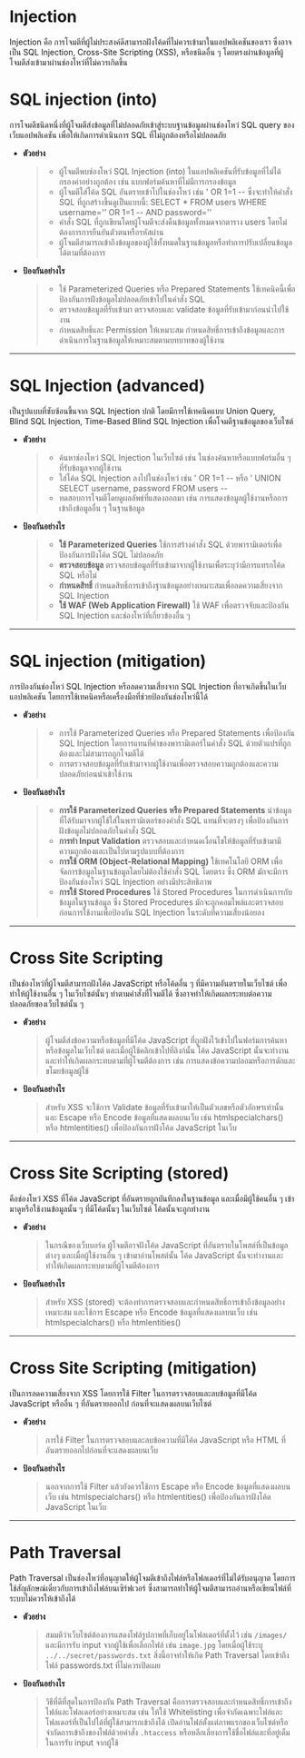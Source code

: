 # Injection

Injection คือ การโจมตีที่ผู้ไม่ประสงค์ดีสามารถฝังโค้ดที่ไม่ควรเข้ามาในแอปพลิเคชันของเรา ซึ่งอาจเป็น SQL Injection, Cross-Site Scripting (XSS), หรือชนิดอื่น ๆ โดยตรงผ่านข้อมูลที่ผู้โจมตีส่งเข้ามาผ่านช่องโหว่ที่ไม่ควรเกิดขึ้น

# SQL injection (into) 

การโจมตีชนิดหนึ่งที่ผู้โจมตีส่งข้อมูลที่ไม่ปลอดภัยเข้าสู่ระบบฐานข้อมูลผ่านช่องโหว่ SQL query ของเว็บแอปพลิเคชัน เพื่อให้เกิดการดำเนินการ SQL ที่ไม่ถูกต้องหรือไม่ปลอดภัย

  - **ตัวอย่าง**
    > - ผู้โจมตีพบช่องโหว่ SQL Injection (into) ในแอปพลิเคชันที่รับข้อมูลที่ไม่ได้กรองค่าอย่างถูกต้อง เช่น แบบฟอร์มค้นหาที่ไม่มีการกรองข้อมูล
    > - ผู้โจมตีใส่โค้ด SQL อันตรายเข้าไปในช่องโหว่ เช่น ' OR 1=1 -- ซึ่งจะทำให้คำสั่ง SQL ที่ถูกสร้างขึ้นดูเป็นแบบนี้: SELECT * FROM users WHERE username='' OR 1=1 -- AND password=''
    > - คำสั่ง SQL ที่ถูกเขียนโดยผู้โจมตีจะส่งคืนข้อมูลทั้งหมดจากตาราง users โดยไม่ต้องการการยืนยันตัวตนหรือรหัสผ่าน
    > - ผู้โจมตีสามารถเข้าถึงข้อมูลของผู้ใช้ทั้งหมดในฐานข้อมูลหรือทำการปรับเปลี่ยนข้อมูลได้ตามที่ต้องการ

  - **ป้องกันอย่างไร**
    > - ใช้ Parameterized Queries หรือ Prepared Statements ใช้เทคนิคนี้เพื่อป้องกันการฝังข้อมูลไม่ปลอดภัยเข้าไปในคำสั่ง SQL
    > - ตรวจสอบข้อมูลที่รับเข้ามา ตรวจสอบและ validate ข้อมูลที่รับเข้ามาก่อนนำไปใช้งาน
    > - กำหนดสิทธิ์และ Permission ให้เหมาะสม กำหนดสิทธิ์การเข้าถึงข้อมูลและการดำเนินการในฐานข้อมูลให้เหมาะสมตามบทบาทของผู้ใช้งาน
    
___

# SQL Injection (advanced)

เป็นรูปแบบที่ซับซ้อนขึ้นจาก SQL Injection ปกติ โดยมีการใช้เทคนิคแบบ Union Query, Blind SQL Injection, Time-Based Blind SQL Injection เพื่อโจมตีฐานข้อมูลของเว็บไซต์

  - **ตัวอย่าง**
    
    > - ค้นหาช่องโหว่ SQL Injection ในเว็บไซต์ เช่น ในช่องค้นหาหรือแบบฟอร์มอื่น ๆ ที่รับข้อมูลจากผู้ใช้งาน
    > - ใส่โค้ด SQL Injection ลงไปในช่องโหว่ เช่น ' OR 1=1 -- หรือ ' UNION SELECT username, password FROM users --
    > - ทดสอบการโจมตีโดยดูผลลัพธ์ที่แสดงออกมา เช่น การแสดงข้อมูลผู้ใช้งานหรือการเข้าถึงข้อมูลอื่น ๆ ในฐานข้อมูล

  - **ป้องกันอย่างไร**

    > - **ใช้ Parameterized Queries** ใช้การสร้างคำสั่ง SQL ด้วยพารามิเตอร์เพื่อป้องกันการฝังโค้ด SQL ไม่ปลอดภัย
    > - **ตรวจสอบข้อมูล** ตรวจสอบข้อมูลที่รับเข้ามาจากผู้ใช้งานเพื่อระบุว่ามีการแทรกโค้ด SQL หรือไม่
    > - **กำหนดสิทธิ์** กำหนดสิทธิ์การเข้าถึงฐานข้อมูลอย่างเหมาะสมเพื่อลดความเสี่ยงจาก SQL Injection
    > - **ใช้ WAF (Web Application Firewall)** ใช้ WAF เพื่อตรวจจับและป้องกัน SQL Injection และช่องโหว่ที่เกี่ยวข้องอื่น ๆ
  
___

# SQL injection (mitigation)

การป้องกันช่องโหว่ SQL Injection หรือลดความเสี่ยงจาก SQL Injection ที่อาจเกิดขึ้นในเว็บแอปพลิเคชัน โดยการใช้เทคนิคหรือเครื่องมือที่ช่วยป้องกันช่องโหว่นี้ได้

  - **ตัวอย่าง**
    
    > - การใช้ Parameterized Queries หรือ Prepared Statements เพื่อป้องกัน SQL Injection โดยการแทนที่ค่าของพารามิเตอร์ในคำสั่ง SQL ด้วยตัวแปรที่ถูกต้องและไม่สามารถถูกโจมตีได้
    > - การตรวจสอบข้อมูลที่รับเข้ามาจากผู้ใช้งานเพื่อตรวจสอบความถูกต้องและความปลอดภัยก่อนนำเข้าใช้งาน
    
  - **ป้องกันอย่างไร**
    
    > - **การใช้ Parameterized Queries หรือ Prepared Statements** นำข้อมูลที่ได้รับมาจากผู้ใช้ใส่ในพารามิเตอร์ของคำสั่ง SQL แทนที่จะตรงๆ เพื่อป้องกันการฝังข้อมูลไม่ปลอดภัยในคำสั่ง SQL     
    > - **การทำ Input Validation** ตรวจสอบและกำหนดเงื่อนไขให้ข้อมูลที่รับเข้ามามีความถูกต้องและเป็นไปตามรูปแบบที่ต้องการ  
    > - **การใช้ ORM (Object-Relational Mapping)** ใช้เทคโนโลยี ORM เพื่อจัดการข้อมูลในฐานข้อมูลโดยไม่ต้องใช้คำสั่ง SQL โดยตรง ซึ่ง ORM มักจะมีการป้องกันช่องโหว่ SQL Injection อย่างมีประสิทธิภาพ
    > - **การใช้ Stored Procedures** ใช้ Stored Procedures ในการดำเนินการกับข้อมูลในฐานข้อมูล ซึ่ง Stored Procedures มักจะถูกคอมไพล์และตรวจสอบก่อนการใช้งานเพื่อป้องกัน SQL Injection ในระดับที่ความเสี่ยงน้อยลง

___

# Cross Site Scripting

เป็นช่องโหว่ที่ผู้โจมตีสามารถฝังโค้ด JavaScript หรือโค้ดอื่น ๆ ที่มีความอันตรายในเว็บไซต์ เพื่อทำให้ผู้ใช้งานอื่น ๆ ในเว็บไซต์นั้นๆ ทำตามคำสั่งที่โจมตีได้ ซึ่งอาจทำให้เกิดผลกระทบต่อความปลอดภัยของเว็บไซต์นั้น ๆ

  - **ตัวอย่าง**
    > ผู้โจมตีส่งข้อความหรือข้อมูลที่มีโค้ด JavaScript ที่ถูกฝังไว้เข้าไปในฟอร์มการค้นหาหรือข้อมูลในเว็บไซต์ และเมื่อผู้ใช้คลิกเข้าไปที่ลิงก์นั้น โค้ด JavaScript นั้นจะทำงานและทำให้เกิดผลกระทบตามที่ผู้โจมตีต้องการ เช่น การแสดงข้อความปลอมหรือการดักและขโมยข้อมูลผู้ใช้
    
  - **ป้องกันอย่างไร**
    > สำหรับ XSS จะใช้การ Validate ข้อมูลที่รับเข้ามาให้เป็นตัวเลขหรือตัวอักษรเท่านั้น และ Escape หรือ Encode ข้อมูลที่แสดงผลบนเว็บ เช่น htmlspecialchars() หรือ htmlentities() เพื่อป้องกันการฝังโค้ด JavaScript ในเว็บ

___

# Cross Site Scripting (stored)

คือช่องโหว่ XSS ที่โค้ด JavaScript ที่อันตรายถูกบันทึกลงในฐานข้อมูล และเมื่อมีผู้ใช้คนอื่น ๆ เข้ามาดูหรือใช้งานข้อมูลนั้น ๆ ที่มีโค้ดนั้นๆ ในเว็บไซต์ โค้ดนั้นจะถูกทำงาน

  - **ตัวอย่าง**
    > ในกรณีของเว็บบอร์ด ผู้โจมตีอาจฝังโค้ด JavaScript ที่อันตรายในโพสต์ที่เป็นข้อมูลต่างๆ และเมื่อผู้ใช้งานอื่น ๆ เข้ามาอ่านโพสต์นั้น โค้ด JavaScript นั้นจะทำงานและทำให้เกิดผลกระทบตามที่ผู้โจมตีต้องการ

  - **ป้องกันอย่างไร**
    > สำหรับ XSS (stored) จะต้องทำการตรวจสอบและกำหนดสิทธิ์การเข้าถึงข้อมูลอย่างเหมาะสม และใช้การ Escape หรือ Encode ข้อมูลที่แสดงผลบนเว็บ เช่น htmlspecialchars() หรือ htmlentities()

___

# Cross Site Scripting (mitigation)

เป็นการลดความเสี่ยงจาก XSS โดยการใช้ Filter ในการตรวจสอบและลบข้อมูลที่มีโค้ด JavaScript หรืออื่น ๆ ที่อันตรายออกไป ก่อนที่จะแสดงผลบนเว็บไซต์

  - **ตัวอย่าง**
    > การใช้ Filter ในการตรวจสอบและลบข้อความที่มีโค้ด JavaScript หรือ HTML ที่อันตรายออกไปก่อนที่จะแสดงผลบนเว็บ

  - **ป้องกันอย่างไร**
    > นอกจากการใช้ Filter แล้วยังควรใช้การ Escape หรือ Encode ข้อมูลที่แสดงผลบนเว็บ เช่น htmlspecialchars() หรือ htmlentities() เพื่อป้องกันการฝังโค้ด JavaScript ในเว็บ

___

# Path Traversal 

Path Traversal เป็นช่องโหว่ที่อนุญาตให้ผู้โจมตีเข้าถึงไฟล์หรือโฟลเดอร์ที่ไม่ได้รับอนุญาต โดยการใช้สัญลักษณ์เดี่ยวกับการเข้าถึงไฟล์บนเซิร์ฟเวอร์ ซึ่งสามารถทำให้ผู้โจมตีสามารถอ่านหรือเขียนไฟล์ที่ระบบไม่ควรให้เข้าถึงได้

  - **ตัวอย่าง**
    > สมมติว่าเว็บไซต์ต้องการแสดงไฟล์รูปภาพที่เก็บอยู่ในโฟลเดอร์ที่ตั้งไว้ เช่น `/images/` และมีการรับ input จากผู้ใช้เพื่อเลือกไฟล์ เช่น `image.jpg` โดยเมื่อผู้ใช้ระบุ `../../secret/passwords.txt` สิ่งนี้อาจทำให้เกิด Path Traversal โดยเข้าถึงไฟล์ passwords.txt ที่ไม่ควรเปิดเผย

  - **ป้องกันอย่างไร**
    > วิธีที่ดีที่สุดในการป้องกัน Path Traversal คือการตรวจสอบและกำหนดสิทธิ์การเข้าถึงไฟล์และโฟลเดอร์อย่างเหมาะสม เช่น ให้ใช้ Whitelisting เพื่อจำกัดเฉพาะไฟล์และโฟลเดอร์ที่เป็นไปได้ที่ผู้ใช้สามารถเข้าถึงได้ เปิดอ่านไฟล์ตั้งแต่ภาพแรกของเว็บไซต์หรือจำกัดการเข้าถึงของไฟล์ด้วยคำสั่ง `.htaccess` หรือหลีกเลี่ยงการใช้ชื่อไฟล์และที่อยู่เต็มในการรับ input จากผู้ใช้
